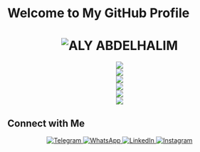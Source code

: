 # Welcome to My GitHub Profile

<div align="center">
  <h1>
    <img src="https://readme-typing-svg.herokuapp.com?font=Fira+Code&weight=900&size=50&duration=3000&pause=1000&color=1D3557&center=true&vCenter=true&width=800&height=80&lines=ALY+ABDELHALIM" alt="ALY ABDELHALIM">
  </h1>
</div>

<div align="center">
  <p>
    <img src="https://readme-typing-svg.herokuapp.com?font=Fira+Code&size=30&duration=3000&pause=1000&color=FF5733&center=true&vCenter=true&width=1000&height=80&lines=%E2%96%88%E2%96%88%E2%96%88%E2%96%88%E2%96%88%E2%96%88%E2%96%88%E2%96%88+I+am+a+computer+engineering+student.">
    <br>
    <img src="https://readme-typing-svg.herokuapp.com?font=Fira+Code&size=30&duration=3000&pause=1000&color=009688&center=true&vCenter=true&width=1000&height=80&lines=%E2%96%88%E2%96%88%E2%96%88%E2%96%88%E2%96%88%E2%96%88%E2%96%88%E2%96%88+I+have+experience+in+C%2B%2B%2C+C%23%2C+and+Object-Oriented+Design+and+Analysis.">
    <br>
    <img src="https://readme-typing-svg.herokuapp.com?font=Fira+Code&size=30&duration=3000&pause=1000&color=FFC300&center=true&vCenter=true&width=1000&height=80&lines=%E2%96%88%E2%96%88%E2%96%88%E2%96%88%E2%96%88%E2%96%88%E2%96%88%E2%96%88+I+have+experience+in+data+structures+and+object-oriented+programming.">
    <br>
    <img src="https://readme-typing-svg.herokuapp.com?font=Fira+Code&size=30&duration=3000&pause=1000&color=DAF7A6&center=true&vCenter=true&width=1000&height=80&lines=%E2%96%88%E2%96%88%E2%96%88%E2%96%88%E2%96%88%E2%96%88%E2%96%88%E2%96%88+I+am+also+learning+full+stack+development.">
    <br>
    <img src="https://readme-typing-svg.herokuapp.com?font=Fira+Code&size=30&duration=3000&pause=1000&color=C70039&center=true&vCenter=true&width=1000&height=80&lines=%E2%96%88%E2%96%88%E2%96%88%E2%96%88%E2%96%88%E2%96%88%E2%96%88%E2%96%88+I+have+experience+in+HTML%2C+CSS%2C+JS%2C+and+ReactJS.">
    <br>
    <img src="https://readme-typing-svg.herokuapp.com?font=Fira+Code&size=30&duration=3000&pause=1000&color=581845&center=true&vCenter=true&width=1000&height=80&lines=%E2%96%88%E2%96%88%E2%96%88%E2%96%88%E2%96%88%E2%96%88%E2%96%88%E2%96%88+I+am+studying+WordPress.">
  </p>
</div>

## Connect with Me

<div align="center">
  <a href="https://t.me/alyabdelhalim" target="_blank">
    <img src="https://img.shields.io/badge/Telegram-2CA5E0?style=for-the-badge&logo=telegram&logoColor=white" alt="Telegram">
  </a>
  <a href="https://wa.me/905527797598?text=Hello,%20I%20need%20your%20help%20in..." target="_blank">
    <img src="https://img.shields.io/badge/WhatsApp-25D366?style=for-the-badge&logo=whatsapp&logoColor=white" alt="WhatsApp">
  </a>
  <a href="https://www.linkedin.com/in/aly-abdelhalim-5132a221b/" target="_blank">
    <img src="https://img.shields.io/badge/LinkedIn-0A66C2?style=for-the-badge&logo=linkedin&logoColor=white" alt="LinkedIn">
  </a>
  <a href="https://www.instagram.com/aliabdelhalim27/" target="_blank">
    <img src="https://img.shields.io/badge/Instagram-E4405F?style=for-the-badge&logo=instagram&logoColor=white" alt="Instagram">
  </a>
</div>
